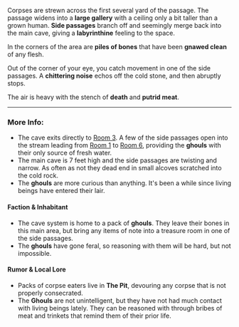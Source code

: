 Corpses are strewn across the first several yard of the passage. The passage widens into a **large gallery** with a ceiling only a bit taller than a grown human.
**Side passages** branch off and seemingly merge back into the main cave, giving a **labyrinthine** feeling to the space.  

In the corners of the area are **piles of bones** that have been **gnawed clean** of any flesh.

Out of the corner of your eye, you catch movement in one of the side passages. A **chittering noise** echos off the cold stone, and then abruptly stops.

The air is heavy with the stench of **death** and **putrid meat**.

---

### More Info:

* The cave exits directly to [Room 3](Room_03.md). A few of the side passages open into the stream leading from [Room 1](Room_01.md) to [Room 6](Room_06.md), providing the **ghouls** with their only source of fresh water.
* The main cave is 7 feet high and the side passages are twisting and narrow. As often as not they dead end in small alcoves scratched into the cold rock.
* The **ghouls** are more curious than anything. It's been a while since living beings have entered their lair.

#### Faction & Inhabitant

* The cave system is home to a pack of **ghouls**. They leave their bones in this main area, but bring any items of note into a treasure room in one of the side passages.
* The **ghouls** have gone feral, so reasoning with them will be hard, but not impossible.

#### Rumor & Local Lore

* Packs of corpse eaters live in **The Pit**, devouring any corpse that is not properly consecrated.
* The **Ghouls** are not unintelligent, but they have not had much contact with living beings lately. They can be reasoned with through bribes of meat and trinkets that remind them of their prior life. 
